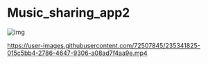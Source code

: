 # Music_sharing_app2
![img](https://user-images.githubusercontent.com/72507845/235341823-e8c84f88-f5ed-430e-8c7e-0cbc190157e9.png)


https://user-images.githubusercontent.com/72507845/235341825-015c5bb4-2786-4647-9306-a08ad7f4aa9e.mp4

